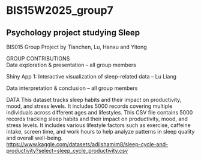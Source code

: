 # BIS15W2025_group7
## Psychology project studying Sleep

BIS015 Group Project by Tianchen, Lu, Hanxu and Yitong

GROUP CONTRIBUTIONS  
Data exploration & presentation – all group members

Shiny App 1:  Interactive visualization of sleep-related data – Lu Liang 

Data interpretation & conclusion – all group members

DATA
This dataset tracks sleep habits and their impact on productivity, mood, and stress levels. It includes 5000 records covering multiple individuals across different ages and lifestyles. This CSV file contains 5000 records tracking sleep habits and their impact on productivity, mood, and stress levels. It includes various lifestyle factors such as exercise, caffeine intake, screen time, and work hours to help analyze patterns in sleep quality and overall well-being.
https://www.kaggle.com/datasets/adilshamim8/sleep-cycle-and-productivity?select=sleep_cycle_productivity.csv

